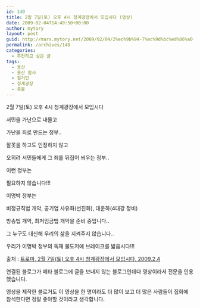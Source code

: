 ```yaml
---
id: 140
title: 2월 7일(토) 오후 4시 청계광장에서 모입시다 (영상)
date: 2009-02-04T14:49:50+00:00
author: mytory
layout: post
guid: http://marx.mytory.net/2009/02/04/2%ec%9b%94-7%ec%9d%bc%ed%86%a0-%ec%98%a4%ed%9b%84-4%ec%8b%9c-%ec%b2%ad%ea%b3%84%ea%b4%91%ec%9e%a5%ec%97%90%ec%84%9c-%eb%aa%a8%ec%9e%85%ec%8b%9c%eb%8b%a4-%ec%98%81%ec%83%81/
permalink: /archives/140
categories:
  - 추천하고 싶은 글
tags:
  - 용산
  - 용산 참사
  - 철거민
  - 청계광장
  - 촛불
---
```

2월 7일(토) 오후 4시 청계광장에서 모입시다 

서민을 가난으로 내몰고 
  
가난을 죄로 만드는 정부.. 

잘못을 하고도 인정하지 않고 
  
오히려 서민들에게 그 죄를 뒤집어 씌우는 정부.. 

이런 정부는 
  
필요하지 않습니다!!! 

이명박 정부는 
  
비정규직법 개악, 공기업 사유화(선진화), 대운하(4대강 정비) 
  
방송법 개악, 최저임금법 개악을 준비 중입니다.. 

그 누구도 대신해 우리의 삶을 지켜주지 않습니다.. 
  
우리가 이명박 정부의 독재 불도저에 브레이크를 밟읍시다!!!

<p class="rep">
  출처 : <A HREF="http://blog.naver.com/trozky/150042026356"  target="_blank">트로마, 2월 7일(토) 오후 4시 청계광장에서 모입시다, 2009.2.4</A>
</p>

<div class="gray-textbox">
  <p>
    연결된 블로그가 메타 블로그에 글을 보내지 않는 블로그인데다 영상이라서 전문을 인용했습니다.
  </p>
  
  <p>
    영상을 제작한 블로거도 이 영상을 한 명이라도 더 많이 보고 더 많은 사람들이 집회에 참석한다면 정말 좋아할 것이라고 생각합니다.
  </p>
</div>